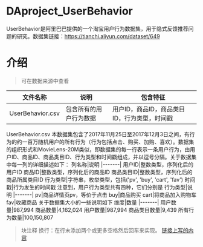 # DAproject_UserBehavior
UserBehavior是阿里巴巴提供的一个淘宝用户行为数据集，用于隐式反馈推荐问题的研究。数据集链接：https://tianchi.aliyun.com/dataset/649
# 介绍
> 可在数据来源中查看

文件名称|说明|包含特征
|-------|-------|-------|
UserBehavior.csv|包含所有的用户行为数据|用户ID，商品ID，商品类目ID，行为类型，时间戳

UserBehavior.csv
本数据集包含了2017年11月25日至2017年12月3日之间，有行为的约一百万随机用户的所有行为（行为包括点击、购买、加购、喜欢）。数据集的组织形式和MovieLens-20M类似，即数据集的每一行表示一条用户行为，由用户ID、商品ID、商品类目ID、行为类型和时间戳组成，并以逗号分隔。关于数据集中每一列的详细描述如下：
列名称|说明
|-------|
用户ID|整数类型，序列化后的用户ID
商品ID|整数类型，序列化后的商品ID
商品类目ID|整数类型，序列化后的商品所属类目ID
行为类型|字符串，枚举类型，包括('pv', 'buy', 'cart', 'fav')
时间戳|行为发生的时间戳
注意到，用户行为类型共有四种，它们分别是
行为类型|说明
|-------|
pv|商品详情页pv，等价于点击
buy|商品购买
cart|将商品加入购物车
fav|收藏商品
关于数据集大小的一些说明如下
维度|数量
|-------|
用户数量|987,994
商品数量|4,162,024
用户数量|987,994
商品类目数量|9,439
所有行为数量|100,150,807
> 块注释
> 换行：在行末添加两个或更多空格然后回车来实现。
> [链接上写的内容](链接地址)
